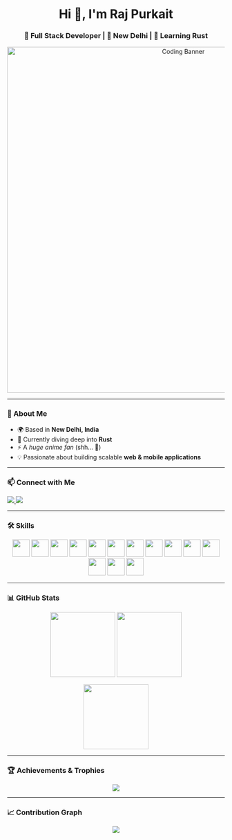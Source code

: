 <h1 align="center">Hi 👋, I'm Raj Purkait</h1>
<h3 align="center">🚀 Full Stack Developer | 📍 New Delhi | 🦀 Learning Rust</h3>

<p align="center">
  <!-- Main Hero Banner -->
  <img src="https://i.imgur.com/0h7XqJx.gif" width="800" alt="Coding Banner"/>
</p>

---

### 🌟 About Me  
- 🌍 Based in **New Delhi, India**  
- 🧠 Currently diving deep into **Rust**  
- ⚡ A *huge anime fan* (shh... 🤫)  
- 💡 Passionate about building scalable **web & mobile applications**  

---

### 📫 Connect with Me  
<p align="left">
  <a href="https://www.linkedin.com/in/rajpurkait9" target="_blank">
    <img src="https://img.shields.io/badge/LinkedIn-0077B5?logo=linkedin&logoColor=white&style=for-the-badge" />
  </a>
  <a href="https://github.com/rajpurkait9" target="_blank">
    <img src="https://img.shields.io/badge/GitHub-100000?logo=github&logoColor=white&style=for-the-badge" />
  </a>
</p>

---

### 🛠️ Skills  
<p align="center">
  <img src="https://raw.githubusercontent.com/danielcranney/readme-generator/main/public/icons/skills/javascript-colored.svg" width="40" height="40"/>
  <img src="https://raw.githubusercontent.com/danielcranney/readme-generator/main/public/icons/skills/typescript-colored.svg" width="40" height="40"/>
  <img src="https://raw.githubusercontent.com/danielcranney/readme-generator/main/public/icons/skills/react-colored.svg" width="40" height="40"/>
  <img src="https://raw.githubusercontent.com/danielcranney/readme-generator/main/public/icons/skills/redux-colored.svg" width="40" height="40"/>
  <img src="https://raw.githubusercontent.com/danielcranney/readme-generator/main/public/icons/skills/nodejs-colored.svg" width="40" height="40"/>
  <img src="https://raw.githubusercontent.com/danielcranney/readme-generator/main/public/icons/skills/express.svg" width="40" height="40"/>
  <img src="https://raw.githubusercontent.com/danielcranney/readme-generator/main/public/icons/skills/mongodb-colored.svg" width="40" height="40"/>
  <img src="https://raw.githubusercontent.com/danielcranney/readme-generator/main/public/icons/skills/go.svg" width="40" height="40"/>
  <img src="https://raw.githubusercontent.com/danielcranney/readme-generator/main/public/icons/skills/rust.svg" width="40" height="40"/>
  <img src="https://raw.githubusercontent.com/danielcranney/readme-generator/main/public/icons/skills/dart-colored.svg" width="40" height="40"/>
  <img src="https://raw.githubusercontent.com/danielcranney/readme-generator/main/public/icons/skills/flutter-colored.svg" width="40" height="40"/>
  <img src="https://raw.githubusercontent.com/danielcranney/readme-generator/main/public/icons/skills/aws.svg" width="40" height="40"/>
  <img src="https://raw.githubusercontent.com/danielcranney/readme-generator/main/public/icons/skills/linux.svg" width="40" height="40"/>
  <img src="https://raw.githubusercontent.com/danielcranney/readme-generator/main/public/icons/skills/git-colored.svg" width="40" height="40"/>
</p>

---

### 📊 GitHub Stats  
<p align="center">
  <img src="https://github-readme-stats.vercel.app/api?username=rajpurkait9&show_icons=true&theme=tokyonight&hide_border=true" height="150" />
  <img src="https://github-readme-streak-stats.herokuapp.com/?user=rajpurkait9&theme=tokyonight&hide_border=true" height="150" />
</p>

<p align="center">
  <img src="https://github-readme-stats.vercel.app/api/top-langs/?username=rajpurkait9&layout=compact&theme=tokyonight&hide_border=true" height="150"/>
</p>

---

### 🏆 Achievements & Trophies  
<p align="center">
  <img src="https://github-profile-trophy.vercel.app/?username=rajpurkait9&theme=radical&no-frame=true&margin-w=15&column=7" />
</p>

---

### 📈 Contribution Graph  
<p align="center">
  <img src="https://github-readme-activity-graph.vercel.app/graph?username=rajpurkait9&theme=react-dark&bg_color=20232a&hide_border=true" />
</p>
